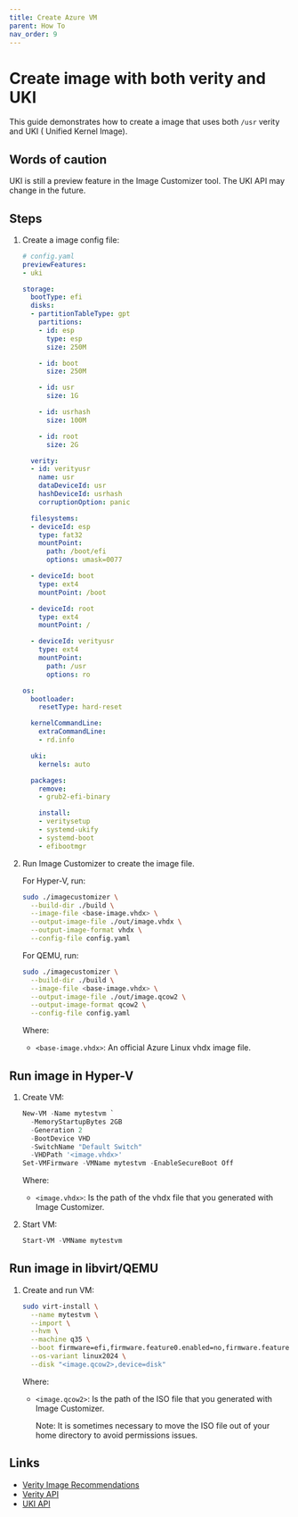 ```yaml
---
title: Create Azure VM
parent: How To
nav_order: 9
---
```


# Create image with both verity and UKI

This guide demonstrates how to create a image that uses both `/usr` verity and UKI (
Unified Kernel Image).

## Words of caution

UKI is still a preview feature in the Image Customizer tool. The UKI API may change in
the future.

## Steps

1. Create a image config file:

   ```yaml
   # config.yaml
   previewFeatures:
   - uki

   storage:
     bootType: efi
     disks:
     - partitionTableType: gpt
       partitions:
       - id: esp
         type: esp
         size: 250M

       - id: boot
         size: 250M

       - id: usr
         size: 1G

       - id: usrhash
         size: 100M

       - id: root
         size: 2G

     verity:
     - id: verityusr
       name: usr
       dataDeviceId: usr
       hashDeviceId: usrhash
       corruptionOption: panic

     filesystems:
     - deviceId: esp
       type: fat32
       mountPoint:
         path: /boot/efi
         options: umask=0077

     - deviceId: boot
       type: ext4
       mountPoint: /boot

     - deviceId: root
       type: ext4
       mountPoint: /

     - deviceId: verityusr
       type: ext4
       mountPoint:
         path: /usr
         options: ro

   os:
     bootloader:
       resetType: hard-reset

     kernelCommandLine:
       extraCommandLine:
       - rd.info

     uki:
       kernels: auto

     packages:
       remove:
       - grub2-efi-binary

       install:
       - veritysetup
       - systemd-ukify
       - systemd-boot
       - efibootmgr
    ```

2. Run Image Customizer to create the image file.

    For Hyper-V, run:

    ```bash
    sudo ./imagecustomizer \
      --build-dir ./build \
      --image-file <base-image.vhdx> \
      --output-image-file ./out/image.vhdx \
      --output-image-format vhdx \
      --config-file config.yaml
   ```

    For QEMU, run:

    ```bash
    sudo ./imagecustomizer \
      --build-dir ./build \
      --image-file <base-image.vhdx> \
      --output-image-file ./out/image.qcow2 \
      --output-image-format qcow2 \
      --config-file config.yaml
   ```

   Where:

   - `<base-image.vhdx>`: An official Azure Linux vhdx image file.

## Run image in Hyper-V

1. Create VM:

   ```Powershell
   New-VM -Name mytestvm `
     -MemoryStartupBytes 2GB 
     -Generation 2
     -BootDevice VHD
     -SwitchName "Default Switch"
     -VHDPath '<image.vhdx>'
   Set-VMFirmware -VMName mytestvm -EnableSecureBoot Off
   ```

   Where:

   - `<image.vhdx>`: Is the path of the vhdx file that you generated with Image
     Customizer.

2. Start VM:

   ```Powershell
   Start-VM -VMName mytestvm
   ```

## Run image in libvirt/QEMU

1. Create and run VM:

   ```bash
   sudo virt-install \
     --name mytestvm \
     --import \
     --hvm \
     --machine q35 \
     --boot firmware=efi,firmware.feature0.enabled=no,firmware.feature0.name=secure-boot \
     --os-variant linux2024 \
     --disk "<image.qcow2>,device=disk"
   ```

   Where:

   - `<image.qcow2>`: Is the path of the ISO file that you generated with Image
     Customizer.

     Note: It is sometimes necessary to move the ISO file out of your home directory
     to avoid permissions issues.

## Links

- [Verity Image Recommendations](../concepts/verity.md)
- [Verity API](../api/configuration/verity.md)
- [UKI API](../api/configuration/uki.md)
